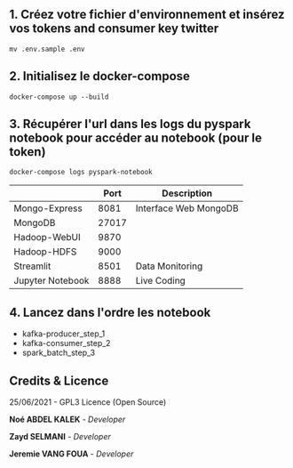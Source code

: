 ## 1. Créez votre fichier d'environnement et insérez vos tokens and consumer key twitter
`mv .env.sample .env`

## 2. Initialisez le docker-compose 
`docker-compose up --build`

## 3. Récupérer l'url dans les logs du pyspark notebook pour accéder au notebook (pour le token)
`docker-compose logs pyspark-notebook`

|               | Port  | Description           | 
|---------------|-------|-----------------------|
| Mongo-Express | 8081  | Interface Web MongoDB |
| MongoDB       | 27017 |                       |  
| Hadoop-WebUI  | 9870  |                       |  
| Hadoop-HDFS   | 9000  |                       |  
| Streamlit     | 8501  | Data Monitoring | 
| Jupyter Notebook     | 8888  | Live Coding | 

## 4. Lancez dans l'ordre les notebook 
+ kafka-producer_step_1
+ kafka-consumer_step_2
+ spark_batch_step_3

## Credits & Licence
25/06/2021 - GPL3 Licence (Open Source)

**Noé ABDEL KALEK**  - *Developer*

**Zayd SELMANI**  - *Developer*

**Jeremie VANG FOUA**  - *Developer*    
